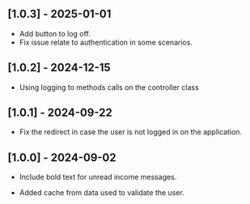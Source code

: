 ## [1.0.3] - 2025-01-01

- Add button to log off.
- Fix issue relate to authentication in some scenarios.

## [1.0.2] - 2024-12-15

- Using logging to methods calls on the controller class

## [1.0.1] - 2024-09-22

- Fix the redirect in case the user is not logged in on the application.

## [1.0.0] - 2024-09-02

- Include bold text for unread income messages.

- Added cache from data used to validate the user.
